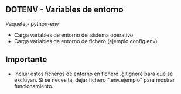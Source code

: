 ## DOTENV - Variables de entorno

Paquete.-  python-env

  * Carga variables de entorno del sistema operativo
  * Carga variables de entorno de fichero (ejemplo config.env)


Importante
----------

  * Incluir estos ficheros de entorno en fichero .gitignore para que se excluyan.
  Si se necesita, dejar fichero ".env.ejemplo" para mostrar funcionamiento.